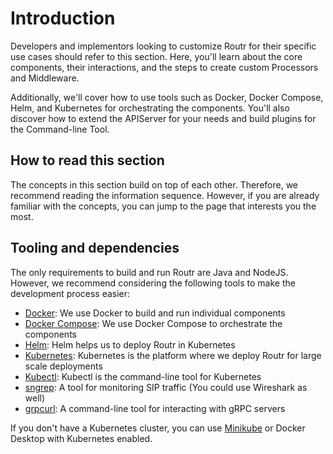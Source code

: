 # Introduction

Developers and implementors looking to customize Routr for their specific use cases should refer to this section. Here, you'll learn about the core components, their interactions, and the steps to create custom Processors and Middleware.

Additionally, we'll cover how to use tools such as Docker, Docker Compose, Helm, and Kubernetes for orchestrating the components. You'll also discover how to extend the APIServer for your needs and build plugins for the Command-line Tool.

## How to read this section

The concepts in this section build on top of each other. Therefore, we recommend reading the information sequence. However, if you are already familiar with the concepts, you can jump to the page that interests you the most.

## Tooling and dependencies

The only requirements to build and run Routr are Java and NodeJS. However, we recommend considering the following tools to make the development process easier:

- [Docker](https://www.docker.com/): We use Docker to build and run individual components
- [Docker Compose](https://docs.docker.com/compose/): We use Docker Compose to orchestrate the components
- [Helm](https://helm.sh/): Helm helps us to deploy Routr in Kubernetes
- [Kubernetes](https://kubernetes.io/): Kubernetes is the platform where we deploy Routr for large scale deployments
- [Kubectl](https://kubernetes.io/docs/tasks/tools/install-kubectl/): Kubectl is the command-line tool for Kubernetes
- [sngrep](https://github.com/irontec/sngrep): A tool for monitoring SIP traffic (You could use Wireshark as well)
- [grpcurl](https://github.com/fullstorydev/grpcurl): A command-line tool for interacting with gRPC servers

If you don't have a Kubernetes cluster, you can use [Minikube](https://kubernetes.io/docs/tasks/tools/install-minikube/) or Docker Desktop with Kubernetes enabled.